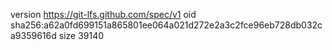 version https://git-lfs.github.com/spec/v1
oid sha256:a62a0fd699151a865801ee064a021d272e2a3c2fce96eb728db032ca9359616d
size 39140
